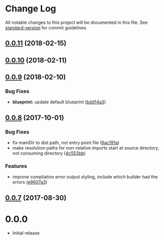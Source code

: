# Change Log

All notable changes to this project will be documented in this file. See [standard-version](https://github.com/conventional-changelog/standard-version) for commit guidelines.

<a name="0.0.11"></a>
## [0.0.11](https://github.com/denali-js/denali-typescript/compare/v0.0.10...v0.0.11) (2018-02-15)



<a name="0.0.10"></a>
## [0.0.10](https://github.com/denali-js/denali-typescript/compare/v0.0.9...v0.0.10) (2018-02-11)



<a name="0.0.9"></a>
## [0.0.9](https://github.com/denali-js/denali-typescript/compare/v0.0.8...v0.0.9) (2018-02-10)


### Bug Fixes

* **blueprint:** update default blueprint ([bdd14a3](https://github.com/denali-js/denali-typescript/commit/bdd14a3))



<a name="0.0.8"></a>
## [0.0.8](https://github.com/denali-js/denali-typescript/compare/v0.0.7...v0.0.8) (2017-10-01)


### Bug Fixes

* fix mainDir to dist path, not entry point file ([6ac191a](https://github.com/denali-js/denali-typescript/commit/6ac191a))
* make resolution paths for non-relative imports start at source directory, not consuming directory ([4c553bb](https://github.com/denali-js/denali-typescript/commit/4c553bb))


### Features

* improve compilation error output styling, include which builder had the errors ([e9607a3](https://github.com/denali-js/denali-typescript/commit/e9607a3))



<a name="0.0.7"></a>
## [0.0.7](https://github.com/denali-js/denali-typescript/compare/v0.0.5...v0.0.7) (2017-08-30)



# 0.0.0

* Initial release

